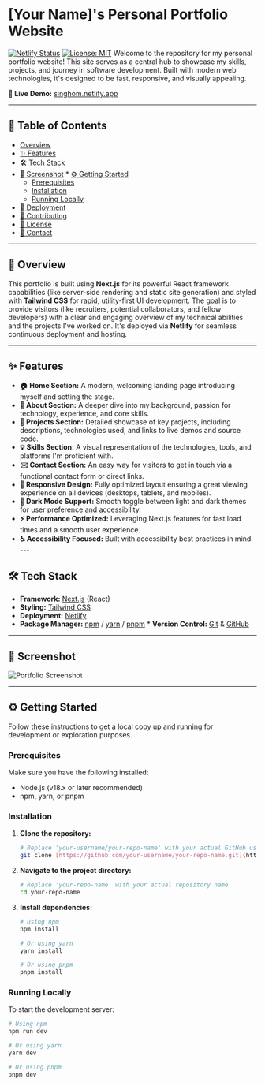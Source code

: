 # [Your Name]'s Personal Portfolio Website

[![Netlify Status](https://api.netlify.com/api/v1/badges/YOUR_NETLIFY_BADGE_ID/deploy-status)](https://app.netlify.com/sites/singhom/deploys) [![License: MIT](https://img.shields.io/badge/License-MIT-yellow.svg)](https://opensource.org/licenses/MIT) Welcome to the repository for my personal portfolio website! This site serves as a central hub to showcase my skills, projects, and journey in software development. Built with modern web technologies, it's designed to be fast, responsive, and visually appealing.

**🚀 Live Demo:** [singhom.netlify.app](https://singhom.netlify.app/)

---

## 📌 Table of Contents

* [Overview](#-overview)
* [✨ Features](#-features)
* [🛠️ Tech Stack](#️-tech-stack)
* [📸 Screenshot](#-screenshot) * [⚙️ Getting Started](#️-getting-started)
    * [Prerequisites](#prerequisites)
    * [Installation](#installation)
    * [Running Locally](#running-locally)
* [🚀 Deployment](#-deployment)
* [🤝 Contributing](#-contributing)
* [📄 License](#-license)
* [📧 Contact](#-contact)

---

## 🌟 Overview

This portfolio is built using **Next.js** for its powerful React framework capabilities (like server-side rendering and static site generation) and styled with **Tailwind CSS** for rapid, utility-first UI development. The goal is to provide visitors (like recruiters, potential collaborators, and fellow developers) with a clear and engaging overview of my technical abilities and the projects I've worked on. It's deployed via **Netlify** for seamless continuous deployment and hosting.

---

## ✨ Features

* **🏠 Home Section:** A modern, welcoming landing page introducing myself and setting the stage.
* **👤 About Section:** A deeper dive into my background, passion for technology, experience, and core skills.
* **📁 Projects Section:** Detailed showcase of key projects, including descriptions, technologies used, and links to live demos and source code.
* **💡 Skills Section:** A visual representation of the technologies, tools, and platforms I'm proficient with.
* **✉️ Contact Section:** An easy way for visitors to get in touch via a functional contact form or direct links.
* **📱 Responsive Design:** Fully optimized layout ensuring a great viewing experience on all devices (desktops, tablets, and mobiles).
* **🎨 Dark Mode Support:** Smooth toggle between light and dark themes for user preference and accessibility.
* **⚡ Performance Optimized:** Leveraging Next.js features for fast load times and a smooth user experience.
* **♿ Accessibility Focused:** Built with accessibility best practices in mind. ---

## 🛠️ Tech Stack

* **Framework:** [Next.js](https://nextjs.org/) (React)
* **Styling:** [Tailwind CSS](https://tailwindcss.com/)
* **Deployment:** [Netlify](https://www.netlify.com/)
* **Package Manager:** [npm](https://www.npmjs.com/) / [yarn](https://yarnpkg.com/) / [pnpm](https://pnpm.io/) * **Version Control:** [Git](https://git-scm.com/) & [GitHub](https://github.com/)

---

## 📸 Screenshot

![Portfolio Screenshot](link-to-your-screenshot.png)

---

## ⚙️ Getting Started

Follow these instructions to get a local copy up and running for development or exploration purposes.

### Prerequisites

Make sure you have the following installed:

* Node.js (v18.x or later recommended)
* npm, yarn, or pnpm

### Installation

1.  **Clone the repository:**
    ```bash
    # Replace 'your-username/your-repo-name' with your actual GitHub username and repository name
    git clone [https://github.com/your-username/your-repo-name.git](https://github.com/your-username/your-repo-name.git)
    ```
2.  **Navigate to the project directory:**
    ```bash
    # Replace 'your-repo-name' with your actual repository name
    cd your-repo-name
    ```
3.  **Install dependencies:**
    ```bash
    # Using npm
    npm install

    # Or using yarn
    yarn install

    # Or using pnpm
    pnpm install
    ```

### Running Locally

To start the development server:

```bash
# Using npm
npm run dev

# Or using yarn
yarn dev

# Or using pnpm
pnpm dev
